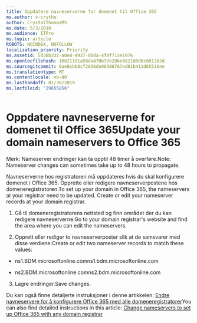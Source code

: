```yaml
---
title: Oppdatere navneserverne for domenet til Office 365
ms.author: v-crytho
author: CrystalThomasMS
ms.date: 5/3/2018
ms.audience: ITPro
ms.topic: article
ROBOTS: NOINDEX, NOFOLLOW
localization_priority: Priority
ms.assetid: 5d38b331-a0e8-4937-8bda-4f8f715e1976
ms.openlocfilehash: 16821181a58da470b37e286e082180d0c6012b2d
ms.sourcegitcommit: 0ae6cbb8cf2836da98300767ed81b411d6551bee
ms.translationtype: MT
ms.contentlocale: nb-NO
ms.lasthandoff: 01/30/2019
ms.locfileid: "29655856"
---
```

# <a name="update-your-domain-nameservers-to-office-365"></a><span data-ttu-id="bd58e-102">Oppdatere navneserverne for domenet til Office 365</span><span class="sxs-lookup"><span data-stu-id="bd58e-102">Update your domain nameservers to Office 365</span></span>

<span data-ttu-id="bd58e-103">Merk: Nameserver endringer kan ta opptil 48 timer å overføre.</span><span class="sxs-lookup"><span data-stu-id="bd58e-103">Note: Nameserver changes can sometimes take up to 48 hours to propagate.</span></span>
  
<span data-ttu-id="bd58e-p101">Navneserverne hos registratoren må oppdateres hvis du skal konfigurere domenet i Office 365. Opprette eller redigere navneserverpostene hos domeneregistratoren.</span><span class="sxs-lookup"><span data-stu-id="bd58e-p101">To set up your domain in Office 365, the nameservers at your registrar need to be updated. Create or edit your nameserver records at your domain registrar.</span></span>
  
1. <span data-ttu-id="bd58e-106">Gå til domeneregistratorens nettsted og finn området der du kan redigere navneserverne.</span><span class="sxs-lookup"><span data-stu-id="bd58e-106">Go to your domain registrar's website and find the area where you can edit the nameservers.</span></span>
    
2. <span data-ttu-id="bd58e-107">Opprett eller rediger to navneserverposter slik at de samsvarer med disse verdiene:</span><span class="sxs-lookup"><span data-stu-id="bd58e-107">Create or edit two nameserver records to match these values:</span></span>
    
  - <span data-ttu-id="bd58e-108">ns1.BDM.microsoftonline.com</span><span class="sxs-lookup"><span data-stu-id="bd58e-108">ns1.bdm.microsoftonline.com</span></span>
    
  - <span data-ttu-id="bd58e-109">ns2.BDM.microsoftonline.com</span><span class="sxs-lookup"><span data-stu-id="bd58e-109">ns2.bdm.microsoftonline.com</span></span>
    
3. <span data-ttu-id="bd58e-110">Lagre endringer.</span><span class="sxs-lookup"><span data-stu-id="bd58e-110">Save changes.</span></span>
    
<span data-ttu-id="bd58e-111">Du kan også finne detaljerte instruksjoner i denne artikkelen: [Endre navneservere for å konfigurere Office 365 med alle domeneregistratorer](https://support.office.com/article/https://support.office.com/article/Change-nameservers-at-any-domain-registrar-to-set-up-Office-365-a8b487a9-2a45-4581-9dc4-5d28a47010a2.aspx)</span><span class="sxs-lookup"><span data-stu-id="bd58e-111">You can also find detailed instructions in this article: [Change nameservers to set up Office 365 with any domain registrar](https://support.office.com/article/https://support.office.com/article/Change-nameservers-at-any-domain-registrar-to-set-up-Office-365-a8b487a9-2a45-4581-9dc4-5d28a47010a2.aspx)</span></span>
  

